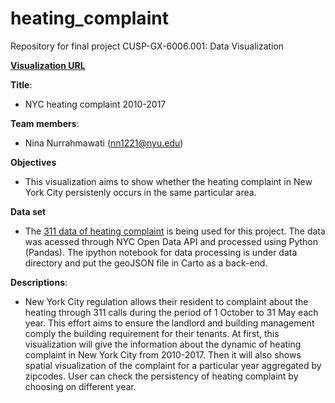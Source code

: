 # heating_complaint
Repository for final project CUSP-GX-6006.001: Data Visualization

[**Visualization URL**](https://output.jsbin.com/tanuvek/)

**Title**:
- NYC heating complaint 2010-2017

**Team members**:
- Nina Nurrahmawati (nn1221@nyu.edu)

**Objectives**
- This visualization aims to show whether the heating complaint in New York City persistenly occurs in the same particular area. 

**Data set** 
- The [311 data of heating complaint](https://data.cityofnewyork.us/Social-Services/311-Service-Requests-from-2010-to-Present/erm2-nwe9/data) is being used for this project. The data was acessed through NYC Open Data API and processed using Python (Pandas). The ipython notebook for data processing is under data directory and put the geoJSON file in Carto as a back-end.

**Descriptions**:
- New York City regulation allows their resident to complaint about the heating through 311 calls during the period of 1 October to 31 May each year. This effort aims to ensure the landlord and building management comply the building requirement for their tenants.
At first, this visualization will give the information about the dynamic of heating complaint in New York City from 2010-2017. Then it will also shows spatial visualization of the complaint for a particular year aggregated by zipcodes. User can check the persistency of heating complaint by choosing on different year. 


